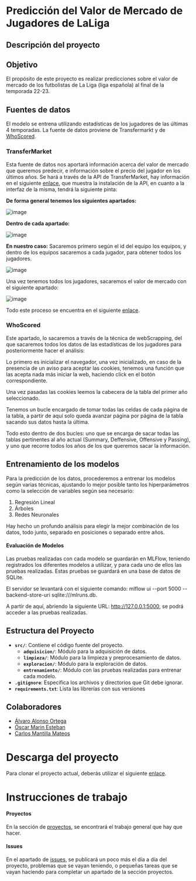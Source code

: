 # Predicción del Valor de Mercado de Jugadores de LaLiga

## Descripción del proyecto

## Objetivo

El propósito de este proyecto es realizar predicciones sobre el valor de mercado de los futbolistas de La Liga (liga española) al final de la temporada 22-23. 

## Fuentes de datos
El modelo se entrena utilizando estadísticas de los jugadores de las últimas 4 temporadas. La fuente de datos proviene de Transfermarkt y de  [WhoScored](https://www.whoscored.com/Regions/206/Tournaments/4/Seasons/9682/Stages/22176/PlayerStatistics/Spain-LaLiga-2023-2024).

### TransferMarket

Esta fuente de datos nos aportará información acerca del valor de mercado que queremos predecir, e información sobre el precio del jugador en los últimos años. Se hará a través de la API de TransferMarket, hay información en el siguiente [enlace](https://github.com/felipeall/transfermarkt-api?tab=readme-ov-file), que muestra la instalación de la API, en cuanto a la interfaz de la misma, tendrá la siguiente pinta:

  **De forma general tenemos los siguientes apartados:**

  ![image](https://github.com/Alalonsoor/PROYECTO-DATOS/assets/127221222/b91c653c-3fb7-4b63-a96d-f77e2d29f401)

  **Dentro de cada apartado:**

  ![image](https://github.com/Alalonsoor/PROYECTO-DATOS/assets/127221222/1443f536-fbbd-44bb-99f7-2401d8d884e3)

  **En nuestro caso:**
  Sacaremos primero según el id del equipo los equipos, y dentro de los equipos sacaremos a cada jugador, para obtener todos los jugadores.

  ![image](https://github.com/Alalonsoor/PROYECTO-DATOS/assets/127221222/4f3178c5-131c-4b74-9967-29fa25ceb5ae)

  Una vez tenemos todos los jugadores, sacaremos el valor de mercado con el siguiente apartado:

  ![image](https://github.com/Alalonsoor/PROYECTO-DATOS/assets/127221222/937fd441-90c5-4f2a-9cd9-dc09e2b00870)

  Todo este proceso se encuentra en el siguiente [enlace](https://github.com/Alalonsoor/PROYECTO-DATOS/tree/main/src/01adquisicion/modulos_adq/TRANSFERMARKET%20API).


### WhoScored

Este apartado, lo sacaremos a través de la técnica de webScrapping, del que sacaremos todos los datos de las estadísticas de los jugadores para posteriormente hacer el análisis:

Lo primero es inicializar el navegador, una vez inicializado, en caso de la presencia de un aviso para aceptar las cookies, tenemos una función que las acepta nada más iniciar la web, haciendo click en el botón correspondiente. 

Una vez pasadas las cookies leemos la cabecera de la tabla del primer año seleccionado.

Tenemos un bucle encargado de tomar todas las celdas de cada página de la tabla, a partir de aquí solo queda avanzar página por página de la tabla sacando sus datos hasta la última. 

Todo esto dentro de dos bucles: uno que se encarga de sacar todas las tablas pertinentes al año actual (Summary, Deffensive, Offensive y Passing), y uno que recorre todos los años de los que queremos sacar la información.


## Entrenamiento de los modelos

Para la predicción de los datos, procederemos a entrenar los modelos según varias técnicas, ajustando lo mejor posible tanto los hiperparámetros como la selección de variables según sea necesario:

1. Regresión Lineal
2. Árboles
3. Redes Neuronales

Hay hecho un profundo análisis para elegir la mejor combinación de los datos, todo junto, separado en posiciones o separado entre años.

#### Evaluación de Modelos

Las pruebas realizadas con cada modelo se guardarán en MLFlow, teniendo registrados los diferentes modelos a utilizar, y para cada uno de ellos las pruebas realizadas. Estas pruebas se guardará en una base de datos de SQLite.

El servidor se levantará con el siguiente comando: mlflow ui --port 5000 --backend-store-uri sqlite:///mlruns.db. 

A partir de aquí, abriendo la siguiente URL: http://127.0.0.1:5000, se podrá acceder a las pruebas realizadas.

## Estructura del Proyecto

- **`src/`**: Contiene el código fuente del proyecto.
  - **`adquisicion/`**: Módulo para la adquisición de datos.
  - **`limpieza/`**: Módulo para la limpieza y preprocesamiento de datos.
  - **`exploracion/`**: Módulo para la exploración de datos.
  - **`entrenamiento/`**: Módulo con las pruebas realizadas para entrenar cada modelo.
- **`.gitignore`**: Especifica los archivos y directorios que Git debe ignorar.
- **`requirements.txt`**: Lista las librerías con sus versiones

## Colaboradores

- [Álvaro Alonso Ortega](https://github.com/Alalonsoor)
- [Óscar Marin Esteban](https://github.com/Oscmarin715)
- [Carlos Mantilla Mateos](https://github.com/c123qw)

# **Descarga del proyecto** 
 Para clonar el proyecto actual, deberás utilizar el siguiente [enlace](https://github.com/Alalonsoor/PROYECTO-DATOS).

# **Instrucciones de trabajo**

  #### Proyectos
  En la sección de [proyectos](https://github.com/users/Alalonsoor/projects/5), se encontrará el trabajo general que hay que hacer.
  #### Issues
  En el apartado de [issues](https://github.com/Alalonsoor/PROYECTO-DATOS/issues), se publicará un poco más el día a día 
  del proyecto, problemas que se vayan teniendo, o pequeñas tareas que se vayan haciendo para completar un apartado de la sección proyectos.
